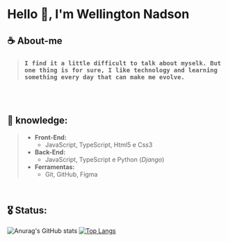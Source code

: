 # Hello 🖖, I'm  **Wellington Nadson**


## ☕ About-me
> ### `I find it a little difficult to talk about myselk. But one thing is for sure, I like technology and learning something every day that can make me evolve.`

<br>
<br>

## 🎯 knowledge:


> *   **Front-End:** 
>       - JavaScript, TypeScript, Html5 e Css3
> *   **Back-End:** 
>       - JavaScript, TypeScript e Python (_Django_)
> *   **Ferramentas:** 
>       - Git, GitHub, Figma

<br>
  
## 🎖️ Status:


![Anurag's GitHub stats](https://github-readme-stats.vercel.app/api?username=wellingtonnadson1&theme=radical&show_icons=true) [![Top Langs](https://github-readme-stats.vercel.app/api/top-langs/?username=wellingtonnadson1&layout=compact)](https://github.com/WellingtonNadson1/wellingtonnadson)

<br>


